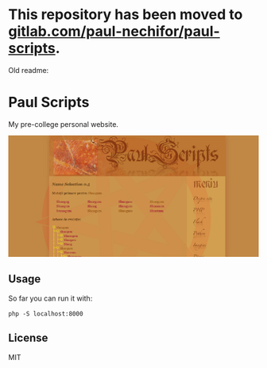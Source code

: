 # This repository has been moved to [gitlab.com/paul-nechifor/paul-scripts](http://gitlab.com/paul-nechifor/paul-scripts).

Old readme:

# Paul Scripts

My pre-college personal website.

![cover](screenshot.png)

## Usage

So far you can run it with:

    php -S localhost:8000

## License

MIT
